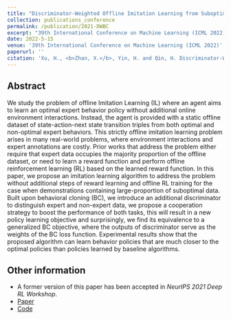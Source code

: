 ```yaml
---
title: "Discriminator-Weighted Offline Imitation Learning from Suboptimal Demonstrations"
collection: publications_conference
permalink: /publication/2021-DWBC
excerpt: "39th International Conference on Machine Learning (ICML 2022)."
date: 2022-5-15
venue: '39th International Conference on Machine Learning (ICML 2022)'
paperurl: ''
citation: 'Xu, H., <b>Zhan, X.</b>, Yin, H. and Qin, H. Discriminator-Weighted Offline Imitation Learning from Suboptimal Demonstrations. In <i>39th International Conference on Machine Learning (ICML 2022)</i>.'
---
```


Abstract
---

We study the problem of offline Imitation Learning (IL) where an agent aims to learn an optimal expert behavior policy without additional online environment interactions. Instead, the agent is provided with a static offline dataset of state-action-next state transition triples from both optimal and non-optimal expert behaviors. This strictly offline imitation learning problem arises in many real-world problems, where environment interactions and expert annotations are costly. Prior works that address the problem either require that expert data occupies the majority proportion of the offline dataset, or need to learn a reward function and perform offline reinforcement learning (RL) based on the learned reward function. In this paper, we propose an imitation learning algorithm to address the problem without additional steps of reward learning and offline RL training for the case when demonstrations containing large-proportion of suboptimal data. Built upon behavioral cloning (BC), we introduce an additional discriminator to distinguish expert and non-expert data, we propose a cooperation strategy to boost the performance of both tasks, this will result in a new policy learning objective and surprisingly, we find its equivalence to a generalized BC objective, where the outputs of discriminator serve as the weights of the BC loss function. Experimental results show that the proposed algorithm can learn behavior policies that are much closer to the optimal policies than policies learned by baseline algorithms.

Other information
---
* A former version of this paper has been accepted in <i>NeurIPS 2021 Deep RL Workshop</i>.
* [Paper](https://proceedings.mlr.press/v162/xu22l/xu22l.pdf)
* [Code](https://github.com/ryanxhr/DWBC)
